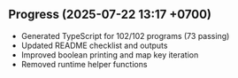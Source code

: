 ## Progress (2025-07-22 13:17 +0700)
- Generated TypeScript for 102/102 programs (73 passing)
- Updated README checklist and outputs
- Improved boolean printing and map key iteration
- Removed runtime helper functions
